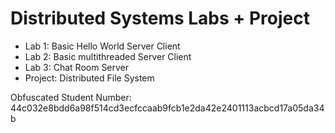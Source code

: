 # Distributed Systems Labs + Project

+ Lab 1: Basic Hello World Server Client
+ Lab 2: Basic multithreaded Server Client
+ Lab 3: Chat Room Server
+ Project: Distributed File System

Obfuscated Student Number: 44c032e8bdd6a98f514cd3ecfccaab9fcb1e2da42e2401113acbcd17a05da34b

